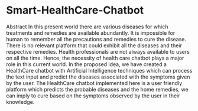 # Smart-HealthCare-Chatbot
Abstract
In this present world there are various diseases for which treatments and remedies are available abundantly. It is impossible for human to remember all the precautions and remedies to cure the disease. There is no relevant platform that could exhibit all the diseases and their respective remedies. Health professionals are not always available to users on all the time. Hence, the necessity of health care chatbot plays a major role in this current world. In the proposed idea, we have created a HealthCare chatbot with Artificial Intelligence techniques which can process the text input and predict the diseases associated with the symptoms given by the user. The HealthCare chatbot implemented here is a user friendly platform which predicts the probable diseases and the home remedies, we can imply to cure based on the symptoms observed by the user in their knowledge.

